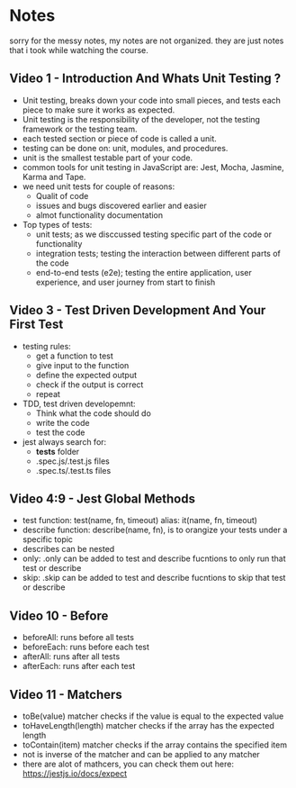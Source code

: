 # Notes

sorry for the messy notes, my notes are not organized. they are just notes that i took while watching the course.

## Video 1 - Introduction And Whats Unit Testing ?

- Unit testing, breaks down your code into small pieces, and tests each piece to make sure it works as expected.
- Unit testing is the responsibility of the developer, not the testing framework or the testing team.
- each tested section or piece of code is called a unit.
- testing can be done on: unit, modules, and procedures.
- unit is the smallest testable part of your code.
- common tools for unit testing in JavaScript are: Jest, Mocha, Jasmine, Karma and Tape.
- we need unit tests for couple of reasons:
  - Qualit of code
  - issues and bugs discovered earlier and easier
  - almot functionality documentation
- Top types of tests:
  - unit tests; as we disccussed testing specific part of the code or functionality
  - integration tests; testing the interaction between different parts of the code
  - end-to-end tests (e2e); testing the entire application, user experience, and user journey from start to finish

## Video 3 - Test Driven Development And Your First Test

- testing rules:
  - get a function to test
  - give input to the function
  - define the expected output
  - check if the output is correct
  - repeat
- TDD, test driven developemnt:
  - Think what the code should do
  - write the code
  - test the code
- jest always search for:
  - **tests** folder
  - .spec.js/.test.js files
  - .spec.ts/.test.ts files

## Video 4:9 - Jest Global Methods

- test function: test(name, fn, timeout) alias: it(name, fn, timeout)
- describe function: describe(name, fn), is to orangize your tests under a specific topic
- describes can be nested
- only: .only can be added to test and describe fucntions to only run that test or describe
- skip: .skip can be added to test and describe fucntions to skip that test or describe

## Video 10 - Before

- beforeAll: runs before all tests
- beforeEach: runs before each test
- afterAll: runs after all tests
- afterEach: runs after each test

## Video 11 - Matchers
- toBe(value) matcher checks if the value is equal to the expected value
- toHaveLength(length) matcher checks if the array has the expected length
- toContain(item) matcher checks if the array contains the specified item
- not is inverse of the matcher and can be applied to any matcher
- there are alot of mathcers, you can check them out here: https://jestjs.io/docs/expect
